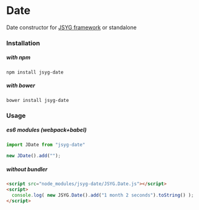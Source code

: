 # Date
Date constructor for [JSYG framework](https://github.com/YannickBochatay/JSYG) or standalone

### Installation

##### with npm
```shell
npm install jsyg-date
```

##### with bower
```shell
bower install jsyg-date
```


### Usage

##### es6 modules (webpack+babel)
```javascript
import JDate from "jsyg-date"

new JDate().add("");
```

##### without bundler
```html
<script src="node_modules/jsyg-date/JSYG.Date.js"></script>
<script>
  console.log( new JSYG.Date().add("1 month 2 seconds").toString() );
</script>
```